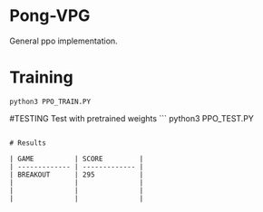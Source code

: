 # Pong-VPG
General ppo implementation. 

# Training
```
python3 PPO_TRAIN.PY
```

#TESTING
Test with pretrained weights ```
python3 PPO_TEST.PY
```

# Results

| GAME          | SCORE         |        
| ------------- | ------------- |
| BREAKOUT      | 295           |
|               |               |
|               |               |
|               |               |
